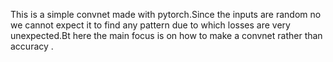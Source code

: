 This is a simple convnet made with pytorch.Since the inputs are random no we cannot expect it to find any pattern due to which losses are very unexpected.Bt here the main focus is on how to make a convnet rather than accuracy .
